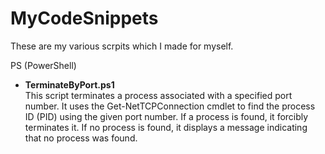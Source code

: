 # MyCodeSnippets
These are my various scrpits which I made for myself.

PS (PowerShell)
- **TerminateByPort.ps1** <br>
This script terminates a process associated with a specified port number. It uses the Get-NetTCPConnection cmdlet to find the process ID (PID) using the given port number. If a process is found, it forcibly terminates it. If no process is found, it displays a message indicating that no process was found.
